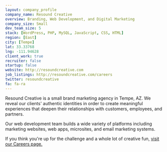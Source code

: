 ```yaml
---
layout: company_profile
company_name: Resound Creative
overview: Branding, Web Development, and Digital Marketing
company_size: Small
dev_team_size: 5
stack: [WordPress, PHP, MySQL, JavaScript, CSS, HTML]
region: [East]
city: [Tempe]
lat: 33.33768
lng: -111.94628
client_work: true
recruiter: false
startup: false
website: http://resoundcreative.com
job_listings: http://resoundcreative.com/careers
twitter: resoundcreative
fa: fa-ra
---
```


Resound Creative is a small brand marketing agency in Tempe, AZ. We reveal our clients' authentic identities in order to create meaningful experiences that deepen their relationships with customers, employees, and partners.

Our web development team builds a wide variety of platforms including marketing websites, web apps, microsites, and email marketing systems.

If you think you're up for the challenge and a whole lot of creative fun, [visit our Careers page.](http://resoundcreative.com/careers/)
